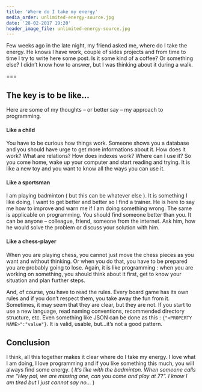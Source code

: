 ```yaml
---
title: 'Where do I take my energy'
media_order: unlimited-energy-source.jpg
date: '28-02-2017 19:20'
header_image_file: unlimited-energy-source.jpg
---
```


Few weeks ago in the late night, my friend asked me, where do I take the energy. He knows I have work, couple of sides projects and from time to time I try to write here some post. Is it some kind of a coffee? Or something else? I didn’t know how to answer, but I was thinking about it during a walk.

===

## The key is to be like…

Here are some of my thoughts – or better say – my approach to programming.

#### Like a child

You have to be curious how things work. Someone shows you a database and you should have urge to get more informations about it. How does it work? What are relations? How does indexes work? Where can I use it? So you come home, wake up your computer and start reading and trying. It is like a new toy and you want to know all the ways you can use it.

#### Like a sportsman

I am playing badminton ( but this can be whatever else ). It is something I like doing, I want to get better and better so I find a trainer. He is here to say me how to improve and warn me if I am doing something wrong. The same is applicable on programming. You should find someone better than you. It can be anyone – colleague, friend, someone from the internet. Ask him, how he would solve the problem or discuss your solution with him.

#### Like a chess-player

When you are playing chess, you cannot just move the chess pieces as you want and without thinking. Or when you do that, you have to be prepared you are probably going to lose. Again, it is like programming : when you are working on something, you should think about it first, get to know your situation and plan further steps.

And, of course, you have to read the rules. Every board game has its own rules and if you don’t respect them, you take away the fun from it. Sometimes, it may seem that they are clear, but they are not. If you start to use a new language, read naming conventions, recommended directory structure, etc. Even something like JSON can be done as this : `{"<PROPERTY NAME>":"value"}`. It is valid, usable, but…it’s not a good pattern.

## Conclusion

I think, all this together makes it clear where do I take my energy. I love what I am doing, I love programming and if you like something this much, you will always find some energy. ( *It’s like with the badminton. When someone calls me “Hey pal, we are missing one, can you come and play at 7?”. I know I am tired but I just cannot say no…* )
